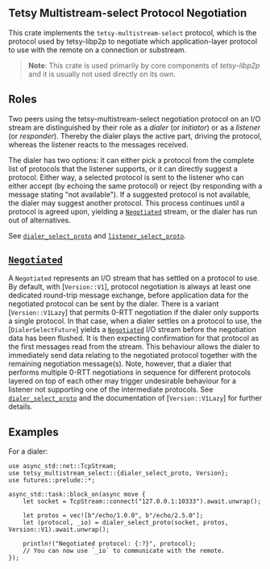 ## Tetsy Multistream-select Protocol Negotiation

This crate implements the `tetsy-multistream-select` protocol, which is the protocol
used by tetsy-libp2p to negotiate which application-layer protocol to use with the
remote on a connection or substream.

> **Note**: This crate is used primarily by core components of *tetsy-libp2p* and it
> is usually not used directly on its own.

## Roles

Two peers using the tetsy-multistream-select negotiation protocol on an I/O stream
are distinguished by their role as a _dialer_ (or _initiator_) or as a _listener_
(or _responder_). Thereby the dialer plays the active part, driving the protocol,
whereas the listener reacts to the messages received.

The dialer has two options: it can either pick a protocol from the complete list
of protocols that the listener supports, or it can directly suggest a protocol.
Either way, a selected protocol is sent to the listener who can either accept (by
echoing the same protocol) or reject (by responding with a message stating
"not available"). If a suggested protocol is not available, the dialer may
suggest another protocol. This process continues until a protocol is agreed upon,
yielding a [`Negotiated`](self::Negotiated) stream, or the dialer has run out of
alternatives.

See [`dialer_select_proto`](self::dialer_select_proto) and
[`listener_select_proto`](self::listener_select_proto).

## [`Negotiated`](self::Negotiated)

A `Negotiated` represents an I/O stream that has settled on a protocol
to use. By default, with [`Version::V1`], protocol negotiation is always
at least one dedicated round-trip message exchange, before application
data for the negotiated protocol can be sent by the dialer. There is
a variant [`Version::V1Lazy`] that permits 0-RTT negotiation if the
dialer only supports a single protocol. In that case, when a dialer
settles on a protocol to use, the [`DialerSelectFuture`] yields a
[`Negotiated`](self::Negotiated) I/O stream before the negotiation
data has been flushed. It is then expecting confirmation for that protocol
as the first messages read from the stream. This behaviour allows the dialer
to immediately send data relating to the negotiated protocol together with the
remaining negotiation message(s). Note, however, that a dialer that performs
multiple 0-RTT negotiations in sequence for different protocols layered on
top of each other may trigger undesirable behaviour for a listener not
supporting one of the intermediate protocols. See
[`dialer_select_proto`](self::dialer_select_proto) and the documentation
of [`Version::V1Lazy`] for further details.

## Examples

For a dialer:

```no_run
use async_std::net::TcpStream;
use tetsy_multistream_select::{dialer_select_proto, Version};
use futures::prelude::*;

async_std::task::block_on(async move {
    let socket = TcpStream::connect("127.0.0.1:10333").await.unwrap();

    let protos = vec![b"/echo/1.0.0", b"/echo/2.5.0"];
    let (protocol, _io) = dialer_select_proto(socket, protos, Version::V1).await.unwrap();

    println!("Negotiated protocol: {:?}", protocol);
    // You can now use `_io` to communicate with the remote.
});
```
